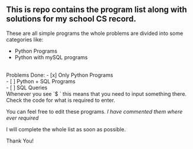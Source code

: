 ## This is repo contains the program list along with solutions for my school CS record. 

These are all simple programs the whole problems are divided into some categories like:
- Python Programs
- Python with mySQL programs
<br>
Problems Done:
- [x] Only Python Programs<br>
- [ ] Python + SQL Programs<br>
- [ ] SQL Queries
<br>
Whenever you see `$ ` this means that you need to input something there. Check the code for what is required to enter.

You can feel free to edit these programs. _I have commented them where ever required_

I will complete the whole list as soon as possible.

Thank You!
